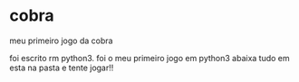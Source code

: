 # cobra
meu primeiro jogo da cobra

foi escrito rm python3.
foi o meu primeiro jogo em python3 
abaixa tudo em esta na pasta e tente jogar!!
